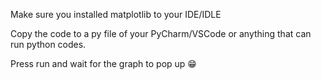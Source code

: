 Make sure you installed matplotlib to your IDE/IDLE

Copy the code to a py file of your PyCharm/VSCode or anything that can run python codes.

Press run and wait for the graph to pop up 😁